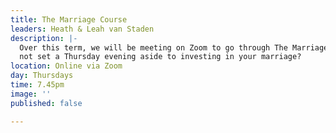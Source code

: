 ```yaml
---
title: The Marriage Course
leaders: Heath & Leah van Staden
description: |-
  Over this term, we will be meeting on Zoom to go through The Marriage Course from HTB. These sessions are aimed to help couples invest in their relationship and build a strong marriage. So whether you’ve been married for 3 months or 43 years, why
  not set a Thursday evening aside to investing in your marriage?
location: Online via Zoom
day: Thursdays
time: 7.45pm
image: ''
published: false

---
```

